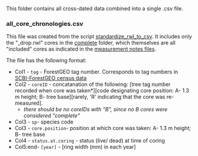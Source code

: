 This folder contains all cross-dated data combined into a single .csv file.

### all_core_chronologies.csv

This file was created from the script [standardize_rwl_to_csv](https://github.com/SCBI-ForestGEO/SCBI-ForestGEO-Data/tree/master/tree_cores/R-script). It includes only the "\_drop.rwl" cores in the [complete](https://github.com/SCBI-ForestGEO/SCBI-ForestGEO-Data/tree/master/tree_cores/chronologies/current_chronologies/complete) folder, which themselves are all "included" cores as indicated in the [measurement notes files](https://github.com/SCBI-ForestGEO/SCBI-ForestGEO-Data/tree/master/tree_cores/measurement_files).

The file has the following format:
  - Col1 - `tag` - ForestGEO tag number. Corresponds to tag numbers in [SCBI-ForestGEO census data](https://github.com/SCBI-ForestGEO/SCBI-ForestGEO-Data/tree/master/tree_main_census)
  - Col2 - `coreID` - concatanation of the following: [tree tag number recorded when core was taken*][code designating core position: A- 1.3 m height; B- tree base][rarely, 'R' indicating that the core was re-measured]. 
     - *there should be no coreIDs with "B", since no B cores were considered "complete"*
  - Col3 - `sp`-  species code
  - Col3 - `core.position`-  position at which core was taken: A- 1.3 m height; B- tree base
  - Col4 - `status.at.coring` - status (live/ dead) at time of coring
  - Col5:end- `[year]` - [ring width (mm) in each year]

